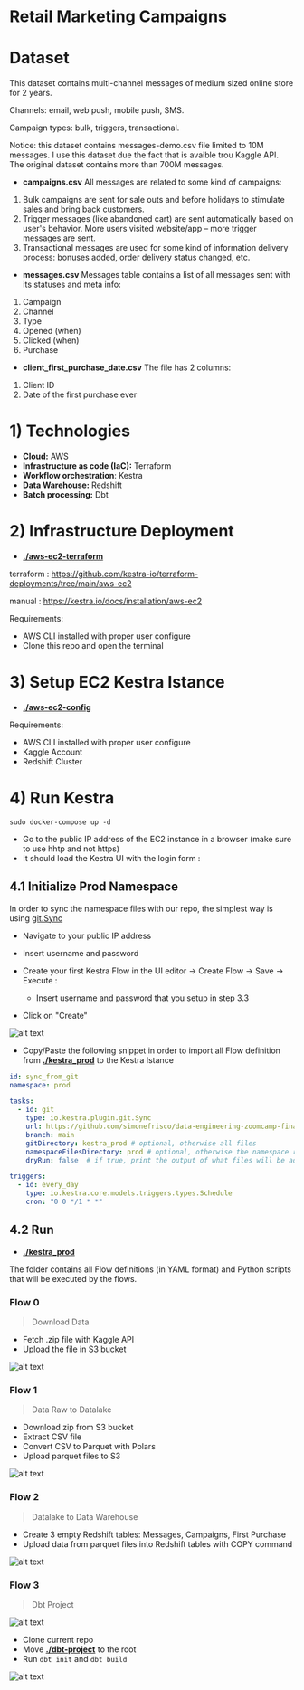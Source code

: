 # Retail Marketing Campaigns

# Dataset

This dataset contains multi-channel messages of medium sized online store for 2 years.

Channels: email, web push, mobile push, SMS.

Campaign types: bulk, triggers, transactional.

Notice: this dataset contains messages-demo.csv file limited to 10M messages. I use this dataset due the fact that is avaible trou Kaggle API. The original dataset contains more than 700M messages.

- **campaigns.csv**
All messages are related to some kind of campaigns:

1. Bulk campaigns are sent for sale outs and before holidays to stimulate sales and bring back customers.
2. Trigger messages (like abandoned cart) are sent automatically based on user's behavior. More users visited website/app – more trigger messages are sent.
3. Transactional messages are used for some kind of information delivery process: bonuses added, order delivery status changed, etc.

- **messages.csv**
Messages table contains a list of all messages sent with its statuses and meta info:

1. Campaign
2. Channel
3. Type
4. Opened (when)
5. Clicked (when)
6. Purchase

- **client_first_purchase_date.csv**
The file has 2 columns:
1. Client ID
2. Date of the first purchase ever

# 1) Technologies

- **Cloud:** AWS
- **Infrastructure as code (IaC):** Terraform
- **Workflow orchestration**: Kestra
- **Data Warehouse:** Redshift
- **Batch processing:** Dbt

# 2) Infrastructure Deployment 

- **[./aws-ec2-terraform](https://github.com/simonefrisco/data-engineering-zoomcamp-final-project/tree/main/aws-ec2-terraform)**

terraform : https://github.com/kestra-io/terraform-deployments/tree/main/aws-ec2

manual : https://kestra.io/docs/installation/aws-ec2


Requirements:
- AWS CLI installed with proper user configure 
- Clone this repo and open the terminal

# 3) Setup EC2 Kestra Istance

- **[./aws-ec2-config](https://github.com/simonefrisco/data-engineering-zoomcamp-final-project/tree/main/aws-ec2-config)**


Requirements:
- AWS CLI installed with proper user configure 
- Kaggle Account
- Redshift Cluster

# 4) Run Kestra

```
sudo docker-compose up -d
```
- Go to the public IP address of the EC2 instance in a browser (make sure to use hhtp and not https)
- It should load the Kestra UI with the login form : 

## 4.1 Initialize Prod Namespace

In order to sync the namespace files with our repo, the simplest way is using [git.Sync](https://kestra.io/plugins/plugin-git/tasks/io.kestra.plugin.git.sync)

- Navigate to your public IP address 
- Insert username and password
- Create your first Kestra Flow in the UI editor -> Create Flow -> Save -> Execute :
    - Insert username and password that you setup in step 3.3

- Click on "Create"

![alt text](image-5.png)

- Copy/Paste the following snippet in order to import all Flow definition from **[./kestra_prod](https://github.com/simonefrisco/data-engineering-zoomcamp-final-project/tree/main/kestra_prod)** to the Kestra Istance

```yaml
id: sync_from_git
namespace: prod

tasks:
  - id: git
    type: io.kestra.plugin.git.Sync
    url: https://github.com/simonefrisco/data-engineering-zoomcamp-final-project
    branch: main
    gitDirectory: kestra_prod # optional, otherwise all files
    namespaceFilesDirectory: prod # optional, otherwise the namespace root directory
    dryRun: false  # if true, print the output of what files will be added/modified or deleted without overwriting the files yet

triggers:
  - id: every_day
    type: io.kestra.core.models.triggers.types.Schedule
    cron: "0 0 */1 * *"
```

## 4.2 Run 

- **[./kestra_prod](https://github.com/simonefrisco/data-engineering-zoomcamp-final-project/tree/main/kestra_prod)**

The folder contains all Flow definitions (in YAML format) and Python scripts that will be executed by the flows.


### Flow 0

> Download Data

- Fetch .zip file with Kaggle API
- Upload the file in S3 bucket

![alt text](image.png)

### Flow 1

> Data Raw to Datalake


- Download zip from S3 bucket
- Extract CSV file
- Convert CSV to Parquet with Polars
- Upload parquet files to S3

![alt text](image-1.png)

### Flow 2

> Datalake to Data Warehouse


- Create 3 empty Redshift tables: Messages, Campaigns, First Purchase
- Upload data from parquet files into Redshift tables with COPY command

![alt text](image-2.png)


### Flow 3
> Dbt Project 

![alt text](image-4.png)

- Clone current repo
- Move **[./dbt-project](https://github.com/simonefrisco/data-engineering-zoomcamp-final-project/tree/main/dbt-project)** to the root
- Run `dbt init` and `dbt build`

![alt text](image-3.png)